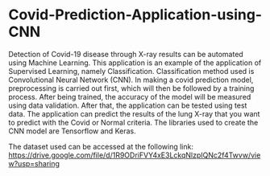 # Covid-Prediction-Application-using-CNN

Detection of Covid-19 disease through X-ray results can be automated using Machine Learning. This application is an example of the application of Supervised Learning, namely Classification. Classification method used is Convolutional Neural Network (CNN). In making a covid prediction model, preprocessing is carried out first, which will then be followed by a training process. After being trained, the accuracy of the model will be measured using data validation. After that, the application can be tested using test data.
The application can predict the results of the lung X-ray that you want to predict with the Covid or Normal criteria. The libraries used to create the CNN model are Tensorflow and Keras.

The dataset used can be accessed at the following link: https://drive.google.com/file/d/1R9ODriFVY4xE3LckqNlzpIQNc2f4Twvw/view?usp=sharing
